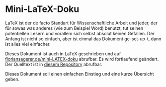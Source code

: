 # Mini-LaTeX-Doku

LaTeX ist der de facto Standart für Wissenschaftliche Arbeit und jeder, der für sowas was anderes (wie zum Beispiel Word) benutzt, tut seinen potentiellen Lesern und vorallem sich selbst absolut keinen Gefallen. 
Der Anfang ist nicht so einfach, aber ist einmal das Dokument ge-set-up-t, dann ist alles viel einfacher. 

Dieses Dokument ist auch in LaTeX geschrieben und auf [floriansagerer.de/mini-LATEX-doku](https://floriansagerer.de/mini-LATEX-doku/) abrufbar. 
Es wird fortlaufend geändert.
Der Quelltext ist in [diesem Repository](https://github.com/maxschm1dt/mini-LATEX-doku) abrufbar.

Dieses Dokument soll einen einfachen Einstieg und eine kurze Übersicht geben.

